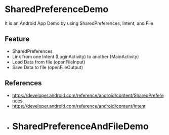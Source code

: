 # SharedPreferenceDemo
It is an Android App Demo by using SharedPreferences, Intent, and File

## Feature
- SharedPreferences
- Link from one Intent (LoginActivity) to another (MainActivity)
- Load Data from file (openFileInput)
- Save Data to file (openFileOutput)

## References
- https://developer.android.com/reference/android/content/SharedPreferences
- https://developer.android.com/reference/android/content/Intent
- # SharedPreferenceAndFileDemo
